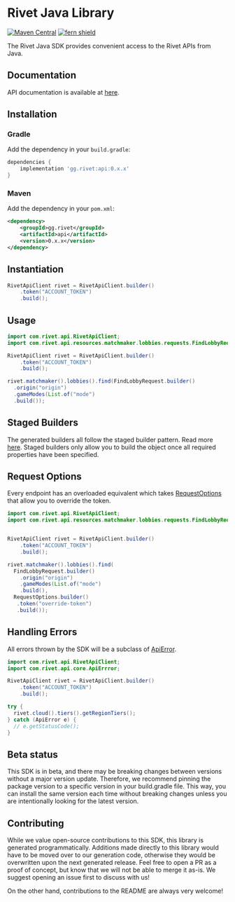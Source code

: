 # Rivet Java Library

[![Maven Central](https://img.shields.io/maven-central/v/gg.rivet/api)](https://central.sonatype.com/artifact/gg.rivet/api) 
[![fern shield](https://img.shields.io/badge/%F0%9F%8C%BF-SDK%20generated%20by%20Fern-brightgreen)](https://buildwithfern.com/?utm_source=rivet-gg/rivet-java/readme)

The Rivet Java SDK provides convenient access to the Rivet APIs from Java. 

## Documentation

API documentation is available at [here](https://rivet.gg/docs).

## Installation

### Gradle

Add the dependency in your `build.gradle`:

```groovy
dependencies {
    implementation 'gg.rivet:api:0.x.x'
}
```

### Maven

Add the dependency in your `pom.xml`:

```xml
<dependency>
    <groupId>gg.rivet</groupId>
    <artifactId>api</artifactId>
    <version>0.x.x</version>
</dependency>
```

## Instantiation

```java
RivetApiClient rivet = RivetApiClient.builder()
    .token("ACCOUNT_TOKEN")
    .build();
```

## Usage

```java
import com.rivet.api.RivetApiClient;
import com.rivet.api.resources.matchmaker.lobbies.requests.FindLobbyRequest;

RivetApiClient rivet = RivetApiClient.builder()
    .token("ACCOUNT_TOKEN")
    .build();

rivet.matchmaker().lobbies().find(FindLobbyRequest.builder()
  .origin("origin")
  .gameModes(List.of("mode")
  .build());
```

## Staged Builders
The generated builders all follow the staged builder pattern. Read more [here](https://immutables.github.io/immutable.html#staged-builder). 
Staged builders only allow you to build the object once all required properties have been specified. 

## Request Options
Every endpoint has an overloaded equivalent which takes [RequestOptions](./src/main/java/com/rivet/api/core/RequestOptions.java)
that allow you to override the token.

```java
import com.rivet.api.RivetApiClient;
import com.rivet.api.resources.matchmaker.lobbies.requests.FindLobbyRequest;


RivetApiClient rivet = RivetApiClient.builder()
    .token("ACCOUNT_TOKEN")
    .build();

rivet.matchmaker().lobbies().find(
  FindLobbyRequest.builder()
    .origin("origin")
    .gameModes(List.of("mode")
    .build(), 
  RequestOptions.builder()
   .token("override-token")
   .build());
```

## Handling Errors
All errors thrown by the SDK will be a subclass of [ApiError](./src/main/java/com/rivet/api/core/ApiError.java). 

```java
import com.rivet.api.RivetApiClient;
import com.rivet.api.core.ApiErrror;

RivetApiClient rivet = RivetApiClient.builder()
    .token("ACCOUNT_TOKEN")
    .build();

try {
  rivet.cloud().tiers().getRegionTiers();
} catch (ApiError e) {
  // e.getStatusCode();
}
```

## Beta status

This SDK is in beta, and there may be breaking changes between versions without a major version update. Therefore, we recommend pinning the package version to a specific version in your build.gradle file. This way, you can install the same version each time without breaking changes unless you are intentionally looking for the latest version.

## Contributing

While we value open-source contributions to this SDK, this library is generated programmatically. Additions made directly to this library would have to be moved over to our generation code, otherwise they would be overwritten upon the next generated release. Feel free to open a PR as a proof of concept, but know that we will not be able to merge it as-is. We suggest opening an issue first to discuss with us!

On the other hand, contributions to the README are always very welcome!
